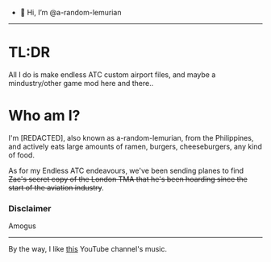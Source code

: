 - 👋 Hi, I’m @a-random-lemurian
----
# TL:DR
All I do is make endless ATC custom airport files, and maybe a mindustry/other game mod here and there..
# Who am I?
I'm [REDACTED], also known as a-random-lemurian, from the Philippines, and actively eats large amounts of ramen, burgers, cheeseburgers, any kind of food.

As for my Endless ATC endeavours, we've been sending planes to find ~~Zac's secret copy of the London TMA that he's been hoarding since the start of the aviation industry~~.

### Disclaimer
Amogus

----
By the way, I like [this](https://m.youtube.com/channel/UCq36dja_0U4SgB3wYVtr_Zw) YouTube channel's music.
<!---
a-random-lemurian/a-random-lemurian is a ✨ special ✨ repository because its `README.md` (this file) appears on your GitHub profile.
You can click the Preview link to take a look at your changes.
--->
